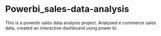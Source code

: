 # Powerbi_sales-data-analysis
This is a powerbi sales data analysis project.
Analysed e commerce sales data, created an interactive dashboard using power bi.
